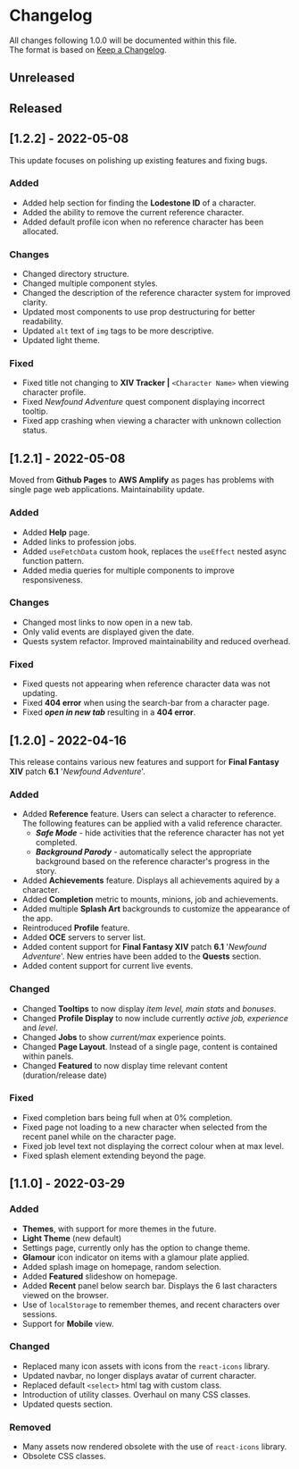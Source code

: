 # Changelog
All changes following 1.0.0 will be documented within this file.  
The format is based on [Keep a Changelog](https://keepachangelog.com/en/1.0.0/).

## Unreleased

## Released

## [1.2.2] - 2022-05-08
This update focuses on polishing up existing features and fixing bugs.

### Added 

- Added help section for finding the **Lodestone ID** of a character.
- Added the ability to remove the current reference character.
- Added default profile icon when no reference character has been allocated.

### Changes

- Changed directory structure.
- Changed multiple component styles.
- Changed the description of the reference character system for improved clarity.
- Updated most components to use prop destructuring for better readability.
- Updated `alt` text of `img` tags to be more descriptive.
- Updated light theme.

### Fixed

- Fixed title not changing to **XIV Tracker |** `<Character Name>` when viewing character profile.
- Fixed *Newfound Adventure* quest component displaying incorrect tooltip.
- Fixed app crashing when viewing a character with unknown collection status.

## [1.2.1] - 2022-05-08
Moved from **Github Pages** to **AWS Amplify** as pages has problems with single page web applications. Maintainability update.

### Added

- Added **Help** page.
- Added links to profession jobs.
- Added `useFetchData` custom hook, replaces the `useEffect` nested async function pattern.
- Added media queries for multiple components to improve responsiveness.

### Changes

- Changed most links to now open in a new tab.
- Only valid events are displayed given the date.
- Quests system refactor. Improved maintainability and reduced overhead.

### Fixed
- Fixed quests not appearing when reference character data was not updating.
- Fixed **404 error** when using the search-bar from a character page.
- Fixed ***open in new tab*** resulting in a **404 error**.

## [1.2.0] - 2022-04-16
This release contains various new features and support for **Final Fantasy XIV** patch **6.1** '*Newfound Adventure*'.

### Added

- Added **Reference** feature. Users can select a character to reference. The following features can be applied with a valid reference character.
    - ***Safe Mode*** - hide activities that the reference character has not yet completed.
    - ***Background Parody*** - automatically select the appropriate background based on the reference character's progress in the story.
- Added **Achievements** feature. Displays all achievements aquired by a character.
- Added **Completion** metric to mounts, minions, job and achievements.
- Added multiple **Splash Art** backgrounds to customize the appearance of the app.
- Reintroduced **Profile** feature.
- Added **OCE** servers to server list.
- Added content support for **Final Fantasy XIV** patch **6.1** '*Newfound Adventure*'. New entries have been added to the **Quests** section.
- Added content support for current live events.

### Changed

- Changed **Tooltips** to now display *item level, main stats* and *bonuses*.
- Changed **Profile Display** to now include currently *active job, experience* and *level*.
- Changed **Jobs** to show *current/max* experience points.
- Changed **Page Layout**. Instead of a single page, content is contained within panels.
- Changed **Featured** to now display time relevant content (duration/release date)

### Fixed

- Fixed completion bars being full when at 0% completion.
- Fixed page not loading to a new character when selected from the recent panel while on the character page.
- Fixed job level text not displaying the correct colour when at max level.
- Fixed splash element extending beyond the page.

## [1.1.0] - 2022-03-29

### Added 

- **Themes**, with support for more themes in the future.
- **Light Theme** (new default)
- Settings page, currently only has the option to change theme.
- **Glamour** icon indicator on items with a glamour plate applied.
- Added splash image on homepage, random selection.
- Added **Featured** slideshow on homepage.
- Added **Recent** panel below search bar. Displays the 6 last characters viewed on the browser.
- Use of `localStorage` to remember themes, and recent characters over sessions.
- Support for **Mobile** view.

### Changed 

- Replaced many icon assets with icons from the `react-icons` library.
- Updated navbar, no longer displays avatar of current character.
- Replaced default `<select>` html tag with custom class.
- Introduction of utility classes. Overhaul on many CSS classes.
- Updated quests section.

### Removed

- Many assets now rendered obsolete with the use of `react-icons` library.
- Obsolete CSS classes.